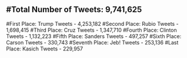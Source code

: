 #Total Number of Tweets: 9,741,625 
---
#First Place: Trump Tweets - 4,253,182
#Second Place: Rubio Tweets - 1,698,415
#Third Place: Cruz Tweets - 1,347,710
#Fourth Place: Clinton Tweets - 1,132,223
#Fifth Place: Sanders Tweets - 497,257
#Sixth Place: Carson Tweets - 330,743
#Seventh Place: Jeb! Tweets - 253,136
#Last Place: Kasich Tweets - 229,957
